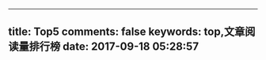 
---
title: Top5
comments: false
keywords: top,文章阅读量排行榜
date: 2017-09-18 05:28:57
---
<div id="top"></div>
<script src="https://cdn1.lncld.net/static/js/av-core-mini-0.6.4.js"></script>
<script>AV.initialize("app_id", "app_key");</script>
<script type="text/javascript">
  var time=0
  var title=""
  var url=""
  var query = new AV.Query('Counter');
  query.notEqualTo('id',0);
  query.descending('time');
  query.limit(5);
  query.find().then(function (todo) {
    for (var i=0;i<5;i++){ 
      var result=todo[i].attributes;
      time=result.time;
      title=result.title;
      url=result.url;
      var content="<a href='"+"https://reuixiy.github.io"+url+"'>"+title+"</font>"+"</a>"+"<br>"+"<font color='#000'>"+"阅读次数："+time+"<br><br>";
      document.getElementById("top").innerHTML+=content
    }
  }, function (error) {
    console.log("error");
  });
</script>

